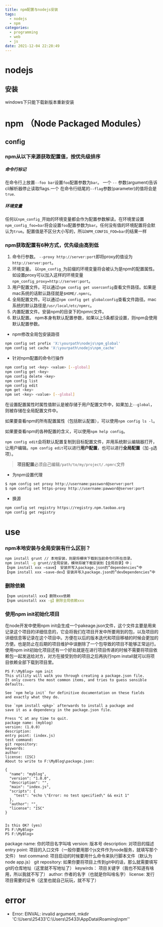 ```yaml
---
title: npm配置与nodejs安装
tags:
  - nodejs
  - npm
categories:
  - programming
  - web
  - js
date: 2021-12-04 22:28:49
---
```


# nodejs

## 安装

windows下只能下载新版本重新安装



# npm （Node Packaged Modules）

## config

### npm从以下来源获取配置值，按优先级排序

##### 命令行标记

在命令行上放置`--foo bar`设置`foo`配置参数为`bar`。 一个 `--` 参数(argument)告诉cli解析器停止读取flags.一个 在命令行结尾的`--flag`参数(parameter)的值将会是`true`.

##### 环境变量

任何以`npm_config_`开始的环境变量都会作为配置参数解读。在环境里设置`npm_config_foo=bar`将会设置`foo`配置参数为`bar`。任何没有值的环境配置将会默认为`true`。配置值是不区分大小写的，所以`NPM_CONFIG_FOO=bar`的结果一样

### npm获取配置有6种方式，优先级由高到低

1. 命令行参数。 `--proxy http://server:port`即将proxy的值设为`http://server:port`。
2. 环境变量。 以`npm_config_`为前缀的环境变量将会被认为是npm的配置属性。如设置proxy可以加入这样的环境变量`npm_config_proxy=http://server:port`。
3. 用户配置文件。可以通过`npm config get userconfig`查看文件路径。如果是mac系统的话默认路径就是`$HOME/.npmrc`。
4. 全局配置文件。可以通过`npm config get globalconfig`查看文件路径。mac系统的默认路径是`/usr/local/etc/npmrc`。
5. 内置配置文件。安装npm的目录下的npmrc文件。
6. 默认配置。 npm本身有默认配置参数，如果以上5条都没设置，则npm会使用默认配置参数。

- npm修改全局包安装路径

```bash
npm config set prefix 'X:\yourpath\nodejs\npm_global'
npm config set cache 'X:\yourpath\nodejs\npm_cache'
```

- 针对npm配置的命令行操作

```bash
npm config set <key> <value> [--global]
npm config get <key>
npm config delete <key>
npm config list
npm config edit
npm get <key>
npm set <key> <value> [--global]
```

在设置配置属性时属性值默认是被存储于用户配置文件中，如果加上`--global`，则被存储在全局配置文件中。

如果要查看npm的所有配置属性（包括默认配置），可以使用`npm config ls -l`。

如果要查看npm的各种配置的含义，可以使用`npm help config`。

`npm config edit`会将默认配置复制到目标配置文件，并用系统默认编辑器打开，让用户编辑。`npm config edit`可以进行**用户配置**，也可以进行**全局配置**（加`-g`选项）。

> **项目配置**必须自己编辑`/path/to/my/project/.npmrc`文件

- 为npm设置代理

```bash
$ npm config set proxy http://username:password@server:port
$ npm config set https-proxy http://username:pawword@server:port
```

- 换源

```bash
npm config set registry https://registry.npm.taobao.org
npm config get registry
```

# use

### npm本地安装与全局安装有什么区别？

```bash
npm install grunt // 本地安装，则是将模块下载到当前命令行所在目录。
npm install -g grunt//全局安装，模块将被下载安装到【全局目录】中；
【npm install xxx –save】 安装并写入package.json的”dependencies”中
【npm install xxx –save-dev】安装并写入package.json的”devDependencies”中
```

### 删除依赖

```bash
【npm uninstall xxx】删除xxx依赖
【npm uninstall xxx -g】删除全局依赖xxx
```

### 使用npm init初始化项目

在node开发中使用npm init会生成一个pakeage.json文件，这个文件主要是用来记录这个项目的详细信息的，它会将我们在项目开发中所要用到的包，以及项目的详细信息等记录在这个项目中。方便在以后的版本迭代和项目移植的时候会更加的方便。也是防止在后期的项目维护中误删除了一个包导致的项目不能够正常运行。使用npm init初始化项目还有一个好处就是在进行项目传递的时候不需要将项目依赖包一起发送给对方，对方在接受到你的项目之后再执行npm install就可以将项目依赖全部下载到项目里。

```shell
PS F:\MyBlog> npm init
This utility will walk you through creating a package.json file.
It only covers the most common items, and tries to guess sensible defaults.

See `npm help init` for definitive documentation on these fields
and exactly what they do.

Use `npm install <pkg>` afterwards to install a package and
save it as a dependency in the package.json file.

Press ^C at any time to quit.
package name: (myblog)
version: (1.0.0)
description:
entry point: (index.js)
test command:
git repository:
keywords:
author:
license: (ISC)
About to write to F:\MyBlog\package.json:

{
  "name": "myblog",
  "version": "1.0.0",
  "description": "",
  "main": "index.js",
  "scripts": {
    "test": "echo \"Error: no test specified\" && exit 1"
  },
  "author": "",
  "license": "ISC"
}


Is this OK? (yes)
PS F:\MyBlog>
PS F:\MyBlog>
```

package name:                      你的项目名字叫啥
version:                          版本号
description:                       对项目的描述
entry point:                      项目的入口文件（一般你要用那个js文件作为node服务，就填写那个文件）
test command:                     项目启动的时候要用什么命令来执行脚本文件（默认为node app.js）
git repository:                    如果你要将项目上传到git中的话，那么就需要填写git的仓库地址（这里就不写地址了）
keywirds：                       项目关键字（我也不知道有啥用，所以我就不写了）
author:                         作者的名字（也就是你叫啥名字）
license:                        发行项目需要的证书（这里也就自己玩玩，就不写了）



# error

- Error: EINVAL: invalid argument, mkdir 'C:\Users\25433\'C:\Users\25433\AppData\Roaming\npm''



